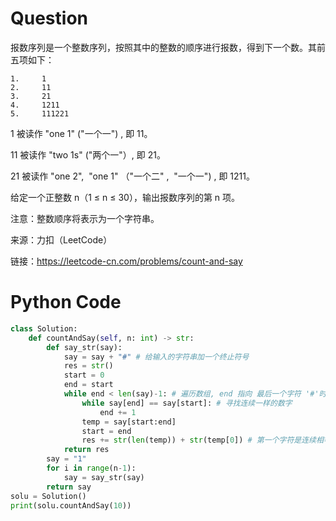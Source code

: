 # Question
报数序列是一个整数序列，按照其中的整数的顺序进行报数，得到下一个数。其前五项如下：
```
1.     1
2.     11
3.     21
4.     1211
5.     111221
```
1 被读作  "one 1"  ("一个一") , 即 11。

11 被读作 "two 1s" ("两个一"）, 即 21。

21 被读作 "one 2",  "one 1" （"一个二" ,  "一个一") , 即 1211。

给定一个正整数 n（1 ≤ n ≤ 30），输出报数序列的第 n 项。

注意：整数顺序将表示为一个字符串。

来源：力扣（LeetCode）

链接：https://leetcode-cn.com/problems/count-and-say
# Python Code
```python
class Solution:
    def countAndSay(self, n: int) -> str:
        def say_str(say):
            say = say + "#" # 给输入的字符串加一个终止符号
            res = str()
            start = 0
            end = start
            while end < len(say)-1: # 遍历数组, end 指向 最后一个字符 '#'时候终止,此时 end == len(say) - 1
                while say[end] == say[start]: # 寻找连续一样的数字
                    end += 1
                temp = say[start:end]
                start = end
                res += str(len(temp)) + str(temp[0]) # 第一个字符是连续相等的个数,第二个是该数字是什么
            return res
        say = "1"
        for i in range(n-1):
            say = say_str(say)
        return say
solu = Solution()
print(solu.countAndSay(10))
```
